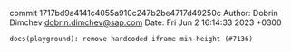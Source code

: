 commit 1717bd9a4141c4055a910c247b2be4717d49250c
Author: Dobrin Dimchev <dobrin.dimchev@sap.com>
Date:   Fri Jun 2 16:14:33 2023 +0300

    docs(playground): remove hardcoded iframe min-height (#7136)
